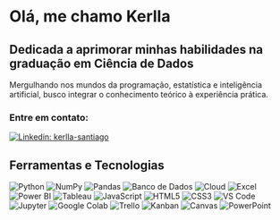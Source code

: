# Olá, me chamo Kerlla

## Dedicada a aprimorar minhas habilidades na graduação em Ciência de Dados

Mergulhando nos mundos da programação, estatística e inteligência artificial, busco integrar o conhecimento teórico à experiência prática.

### Entre em contato:
[![Linkedin: kerlla-santiago](https://img.shields.io/badge/-kerlla_santiago-blue?style=flat-square&logo=Linkedin&logoColor=white&link=https://www.linkedin.com/in/kerlla-analista-de-dados)](https://www.linkedin.com/in/kerlla-analista-de-dados)

## Ferramentas e Tecnologias

![Python](https://img.shields.io/badge/-Python-3776AB?style=flat-square&logo=Python&logoColor=white)
![NumPy](https://img.shields.io/badge/-NumPy-013243?style=flat-square&logo=numpy&logoColor=white)
![Pandas](https://img.shields.io/badge/-Pandas-150458?style=flat-square&logo=pandas&logoColor=white)
![Banco de Dados](https://img.shields.io/badge/-Database-000000?style=flat-square&logo=data:image/png;base64,iVBORw0KGgoAAAANSUhEUgAAAOEAA..muitos.caracteres...8bgAAAAASUVORK5CYII=)
![Cloud](https://img.shields.io/badge/-Cloud-4285F4?style=flat-square&logo=google-cloud&logoColor=white)
![Excel](https://img.shields.io/badge/-Excel-217346?style=flat-square&logo=microsoft-excel&logoColor=white)
![Power BI](https://img.shields.io/badge/-Power_BI-F2C811?style=flat-square&logo=Power-BI&logoColor=black)
![Tableau](https://img.shields.io/badge/-Tableau-E97627?style=flat-square&logo=Tableau&logoColor=white)
![JavaScript](https://img.shields.io/badge/-JavaScript-F7DF1E?style=flat-square&logo=javascript&logoColor=black)
![HTML5](https://img.shields.io/badge/-HTML5-E34F26?style=flat-square&logo=html5&logoColor=white)
![CSS3](https://img.shields.io/badge/-CSS3-1572B6?style=flat-square&logo=css3)
![VS Code](https://img.shields.io/badge/-VS_Code-007ACC?style=flat-square&logo=visual-studio-code)
![Jupyter](https://img.shields.io/badge/-Jupyter-F37626?style=flat-square&logo=Jupyter&logoColor=white)
![Google Colab](https://img.shields.io/badge/-Google_Colab-F9AB00?style=flat-square&logo=google-colab&logoColor=white)
![Trello](https://img.shields.io/badge/-Trello-0079BF?style=flat-square&logo=trello&logoColor=white)
![Kanban](https://img.shields.io/badge/-Kanban-lightgrey?style=flat-square)
![Canvas](https://img.shields.io/badge/-Canvas-3944F7?style=flat-square&logo=canvas&logoColor=white)
![PowerPoint](https://img.shields.io/badge/-PowerPoint-B7472A?style=flat-square&logo=microsoft-powerpoint&logoColor=white)
